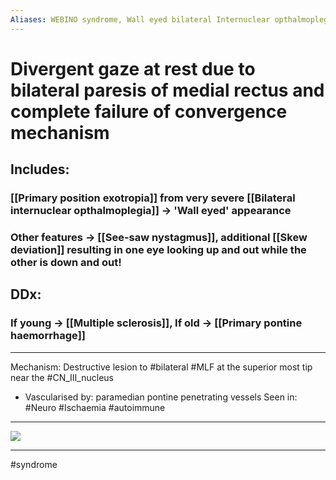 ```yaml
---
Aliases: WEBINO syndrome, Wall eyed bilateral Internuclear opthalmoplegia
---
```

# Divergent gaze at rest due to bilateral paresis of medial rectus and complete failure of convergence mechanism 
## Includes:
### [[Primary position exotropia]] from very severe [[Bilateral internuclear opthalmoplegia]] -> 'Wall eyed' appearance
### Other features -> [[See-saw nystagmus]], additional [[Skew deviation]] resulting in one eye looking up and out while the other is down and out!
## DDx:
### If young -> [[Multiple sclerosis]], If old -> [[Primary pontine haemorrhage]]

---
Mechanism: Destructive lesion to #bilateral #MLF at the superior most tip near the #CN_III_nucleus 
- Vascularised by:  paramedian pontine penetrating vessels
Seen in: #Neuro #Ischaemia #autoimmune 

---
![](https://s3.us-west-2.amazonaws.com/secure.notion-static.com/454c02bb-d600-4336-b457-22ce22184c0c/79293957_2565027390283224_5061309875309510656_o.jpg?X-Amz-Algorithm=AWS4-HMAC-SHA256&X-Amz-Credential=AKIAT73L2G45O3KS52Y5%2F20210123%2Fus-west-2%2Fs3%2Faws4_request&X-Amz-Date=20210123T153929Z&X-Amz-Expires=86400&X-Amz-Signature=3678974580083845c0056679e311e11b79e0b123269a6b4775f5aab24daeba40&X-Amz-SignedHeaders=host&response-content-disposition=filename%20%3D%2279293957_2565027390283224_5061309875309510656_o.jpg%22)

---
#syndrome 